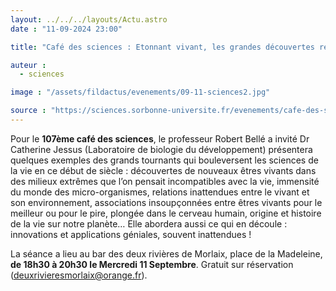 ```yaml
---
layout: ../../../layouts/Actu.astro
date : "11-09-2024 23:00"

title: "Café des sciences : Etonnant vivant, les grandes découvertes récentes et leurs implications"

auteur :
  - sciences

image : "/assets/fildactus/evenements/09-11-sciences2.jpg"

source : "https://sciences.sorbonne-universite.fr/evenements/cafe-des-sciences-etonnant-vivant-les-grandes-decouvertes-recentes-et-leurs-implications"
---
```


Pour le __107ème café des sciences__, le professeur Robert Bellé a invité Dr Catherine Jessus (Laboratoire de biologie du développement) présentera  quelques exemples des grands tournants qui bouleversent les sciences de la vie en ce début de siècle : découvertes de nouveaux êtres vivants dans des milieux extrêmes que l’on pensait incompatibles avec la vie, immensité du monde des micro-organismes, relations inattendues entre le vivant et son environnement, associations insoupçonnées entre êtres vivants pour le meilleur ou pour le pire, plongée dans le cerveau humain, origine et histoire de la vie sur notre planète… Elle abordera aussi ce qui en découle : innovations et applications géniales, souvent inattendues ! 

La séance a lieu au bar des deux rivières de Morlaix, place de la Madeleine, __de 18h30 à 20h30 le Mercredi 11 Septembre__. Gratuit sur réservation (deuxrivieresmorlaix@orange.fr).